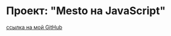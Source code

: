 # Проект: "Mesto на JavaScript"

[ссылка на мой GitHub](https://github.com/GeeliOS/mesto-project-ff.git)
